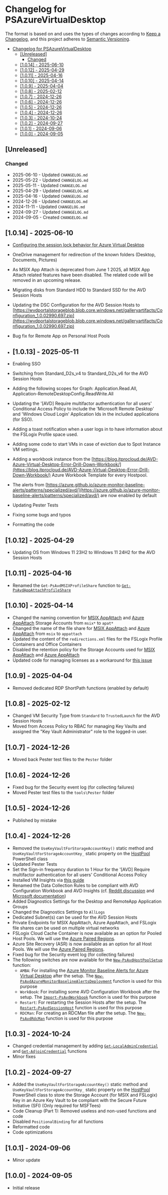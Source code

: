 # Changelog for PSAzureVirtualDesktop

The format is based on and uses the types of changes according to [Keep a Changelog](https://keepachangelog.com/en/1.0.0/),
and this project adheres to [Semantic Versioning](https://semver.org/spec/v2.0.0.html).

- [Changelog for PSAzureVirtualDesktop](#changelog-for-psazurevirtualdesktop)
  - [\[Unreleased\]](#unreleased)
    - [Changed](#changed)
  - [\[1.0.14\] - 2025-06-10](#1014---2025-06-10)
  - [\[1.0.12\] - 2025-04-29](#1012---2025-04-29)
  - [\[1.0.11\] - 2025-04-16](#1011---2025-04-16)
  - [\[1.0.10\] - 2025-04-14](#1010---2025-04-14)
  - [\[1.0.9\] - 2025-04-04](#109---2025-04-04)
  - [\[1.0.8\] - 2025-02-12](#108---2025-02-12)
  - [\[1.0.7\] - 2024-12-26](#107---2024-12-26)
  - [\[1.0.6\] - 2024-12-26](#106---2024-12-26)
  - [\[1.0.5\] - 2024-12-26](#105---2024-12-26)
  - [\[1.0.4\] - 2024-12-26](#104---2024-12-26)
  - [\[1.0.3\] - 2024-10-24](#103---2024-10-24)
  - [\[1.0.2\] - 2024-09-27](#102---2024-09-27)
  - [\[1.0.1\] - 2024-09-06](#101---2024-09-06)
  - [\[1.0.0\] - 2024-09-05](#100---2024-09-05)

## [Unreleased]

### Changed

- 2025-06-10 - Updated `CHANGELOG.md`
- 2025-05-22 - Updated `CHANGELOG.md`
- 2025-05-11 - Updated `CHANGELOG.md`
- 2025-04-29 - Updated `CHANGELOG.md`
- 2025-04-16 - Updated `CHANGELOG.md`
- 2024-12-26 - Updated `CHANGELOG.md`
- 2024-11-11 - Updated `CHANGELOG.md`
- 2024-09-27 - Updated `CHANGELOG.md`
- 2024-09-05 - Created `CHANGELOG.md`

## [1.0.14] - 2025-06-10

- [Configuring the session lock behavior for Azure Virtual Desktop](https://learn.microsoft.com/en-us/azure/virtual-desktop/configure-session-lock-behavior?tabs=group-policy)
- OneDrive management for redirection of the known folders (Desktop, Documents, Pictures) 
- As MSIX App Attach is deprecated from June 1 2025, all MSIX App Attach related features have been disabled. The related code will be removed in an upcoming release.
- Migrating disks from Standard HDD to Standard SSD for the AVD Session Hosts
- Updating the DSC Configuration for the AVD Session Hosts to [https://wvdportalstorageblob.blob.core.windows.net/galleryartifacts/Configuration_1.0.02990.697.zip](https://wvdportalstorageblob.blob.core.windows.net/galleryartifacts/Configuration_1.0.02990.697.zip)
- Bug fix for Remote App on Personal Host Pools
  
- ## [1.0.13] - 2025-05-11

- Enabling SSO
- Switching from Standard_D2s_v4 to Standard_D2s_v6 for the AVD Session Hosts
- Adding the following scopes for Graph: Application.Read.All, Application-RemoteDesktopConfig.ReadWrite.All
- Updating the '[AVD] Require multifactor authentication for all users' Conditional Access Policy to include the 'Microsoft Remote Desktop' and 'Windows Cloud Login' Application Ids in the included applications (for SSO).
- Adding a toast notification when a user logs in to have information about the FSLogix Profile space used.
- Adding some code to start VMs in case of eviction due to Spot Instance VM settings.
- Adding a workbook instance from the [https://blog.itprocloud.de/AVD-Azure-Virtual-Desktop-Error-Drill-Down-Workbook/](https://blog.itprocloud.de/AVD-Azure-Virtual-Desktop-Error-Drill-Down-Workbook/) Azure Workbook Template for every Hostpool.
- The alerts from [https://azure.github.io/azure-monitor-baseline-alerts/patterns/specialized/avd/](https://azure.github.io/azure-monitor-baseline-alerts/patterns/specialized/avd/) are now enabled by default
- Updating Pester Tests
- Fixing some bugs and typos
- Formatting the code
  
## [1.0.12] - 2025-04-29

- Updating OS from Windows 11 23H2 to Windows 11 24H2 for the AVD Session Hosts
  
## [1.0.11] - 2025-04-16

- Renamed the `Get-PsAvdMSIXProfileShare` function to [`Get-PsAvdAppAttachProfileShare`](https://github.com/lavanack/PSAzureVirtualDesktop/wiki/Get-PsAvdAppAttachProfileShare)
  
## [1.0.10] - 2025-04-14

- Changed the naming convention for [MSIX AppAttach](https://learn.microsoft.com/azure/virtual-desktop/app-attach-overview?pivots=msix-app-attach) and [Azure AppAttach](https://learn.microsoft.com/azure/virtual-desktop/app-attach-overview?pivots=app-attach) Storage Accounts from `msix*` to `apat*`
- Changed the name of the file share for [MSIX AppAttach](https://learn.microsoft.com/azure/virtual-desktop/app-attach-overview?pivots=msix-app-attach) and [Azure AppAttach](https://learn.microsoft.com/azure/virtual-desktop/app-attach-overview?pivots=app-attach) from `msix` to `appattach`
- Updated the content of the `redirections.xml` files for the FSLogix Profile Containers and Office Containers
- Disabled the retention policy for the Storage Accounts used for [MSIX AppAttach](https://learn.microsoft.com/azure/virtual-desktop/app-attach-overview?pivots=msix-app-attach) and [Azure AppAttach](https://learn.microsoft.com/azure/virtual-desktop/app-attach-overview?pivots=app-attach)
- Updated code for managing licenses as a workaround for [this issue](https://github.com/microsoftgraph/msgraph-sdk-powershell/issues/3201)

## [1.0.9] - 2025-04-04

- Removed dedicated RDP ShortPath functions (enabled by default)  

## [1.0.8] - 2025-02-12

- Changed VM Security Type from `Standard` to `TrustedLaunch` for the AVD Session Hosts
- Moved from Access Policy to RBAC for managing Key Vaults and assigned the "Key Vault Administrator" role to the logged-in user.

## [1.0.7] - 2024-12-26

- Moved back Pester test files to the `Pester` folder

## [1.0.6] - 2024-12-26

- Fixed bug for the Security event log (for collecting failures)
- Moved Pester test files to the `tools\Pester` folder

## [1.0.5] - 2024-12-26

- Published by mistake

## [1.0.4] - 2024-12-26

- Removed the `UseKeyVaultForStorageAccountKey()` static method and `UseKeyVaultForStorageAccountKey_` static property on the [HostPool](https://github.com/lavanack/PSAzureVirtualDesktop/wiki/HostPool-PowerShell-Classes#hostpool-powershell-class-base-class) PowerShell class
- Updated Pester Tests
- Set the Sign-in frequency duration to 1 Hour for the '[AVD] Require multifactor authentication for all users' Conditional Access Policy
- Installed VM Insights via [this guide](https://learn.microsoft.com/en-us/azure/azure-monitor/vm/vminsights-enable?tabs=powershell#enable-vm-insights-1)
- Renamed the Data Collection Rules to be compliant with AVD Configuration Workbook and AVD Insights (cf. [Reddit discussion](https://www.reddit.com/r/AZURE/comments/1ddac0z/avd_insights_dcr_does_not_appear/?tl=fr) and [Microsoft documentation](https://learn.microsoft.com/en-us/azure/azure-monitor/vm/vminsights-enable?tabs=powershell#enable-vm-insights-using-arm-templates))
- Added Diagnostics Settings for the Desktop and RemoteApp Application Groups
- Changed the Diagnostics Settings to `AllLogs`
- Dedicated Subnet(s) can be used for the AVD Session Hosts
- Private Endpoints for MSIX AppAttach, Azure AppAttach, and FSLogix file shares can be used on multiple virtual networks
- FSLogix Cloud Cache Container is now available as an option for Pooled Host Pools. We will use the [Azure Paired Regions](https://learn.microsoft.com/en-us/azure/reliability/cross-region-replication-azure#azure-paired-regions).
- Azure Site Recovery (ASR) is now available as an option for all Host Pools. We will use the [Azure Paired Regions](https://learn.microsoft.com/en-us/azure/reliability/cross-region-replication-azure#azure-paired-regions).
- Fixed bug for the Security event log (for collecting failures)
- The following switches are now available for the [`New-PsAvdHostPoolSetup`](https://github.com/lavanack/PSAzureVirtualDesktop/wiki/New-PsAvdHostPoolSetup) function:
  - `AMBA`: For installing the [Azure Monitor Baseline Alerts for Azure Virtual Desktop](https://azure.github.io/azure-monitor-baseline-alerts/patterns/specialized/avd/) after the setup. The [`New-PsAvdAzureMonitorBaselineAlertsDeployment`](https://github.com/lavanack/PSAzureVirtualDesktop/wiki/New-PsAvdAzureMonitorBaselineAlertsDeployment) function is used for this purpose
  - `WorkBook`: For installing some AVD Configuration Workbook after the setup. The [`Import-PsAvdWorkbook`](https://github.com/lavanack/PSAzureVirtualDesktop/wiki/Import-PsAvdWorkbook) function is used for this purpose
  - `Restart`: For restarting the Session Hosts after the setup. The [`Restart-PsAvdSessionHost`](https://github.com/lavanack/PSAzureVirtualDesktop/wiki/Restart-PsAvdSessionHost) function is used for this purpose
  - `RDCMan`: For creating an RDCMan file after the setup. The [`New-PsAvdRdcMan`](https://github.com/lavanack/PSAzureVirtualDesktop/wiki/New-PsAvdRdcMan) function is used for this purpose

## [1.0.3] - 2024-10-24

- Changed credential management by adding [`Get-LocalAdminCredential`](https://github.com/lavanack/PSAzureVirtualDesktop/wiki/Get-LocalAdminCredential) and [`Get-AdjoinCredential`](https://github.com/lavanack/PSAzureVirtualDesktop/wiki/Get-AdjoinCredential) functions
- Minor fixes
  
## [1.0.2] - 2024-09-27

- Added the `UseKeyVaultForStorageAccountKey()` static method and `UseKeyVaultForStorageAccountKey_` static property on the [HostPool](https://github.com/lavanack/PSAzureVirtualDesktop/wiki/HostPool-PowerShell-Classes#hostpool-powershell-class-base-class) PowerShell class to store the Storage Account (for MSIX and FSLogix) Key in an Azure Key Vault to be compliant with the Secure Future Initiative (SFI) (Only required for MSFTees)
- Code Cleanup (Part 1): Removed useless and non-used functions and code
- Disabled `PositionalBinding` for all functions
- Reformatted code
- Code optimizations

## [1.0.1] - 2024-09-06

- Minor update
  
## [1.0.0] - 2024-09-05

- Initial release
